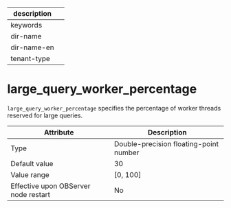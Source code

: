 |description||
|---|---|
|keywords||
|dir-name||
|dir-name-en||
|tenant-type||

# large_query_worker_percentage

`large_query_worker_percentage` specifies the percentage of worker threads reserved for large queries.

| **Attribute** | **Description** |
|------------------|------------|
| Type | Double-precision floating-point number |
| Default value | 30 |
| Value range | \[0, 100\] |
| Effective upon OBServer node restart | No |
